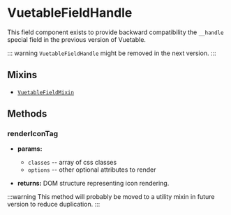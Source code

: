 # VuetableFieldHandle

This field component exists to provide backward compatibility the `__handle` special field in the previous
version of Vuetable. 

::: warning
`VuetableFieldHandle` might be removed in the next version.
:::

## Mixins
- [`VuetableFieldMixin`](./mixin.md)

## Methods
### renderIconTag
- **params:**
  - `classes` -- array of css classes
  - `options` -- other optional attributes to render

- **returns:** DOM structure representing icon rendering.

:::warning
This method will probably be moved to a utility mixin in future version to reduce duplication.
:::
